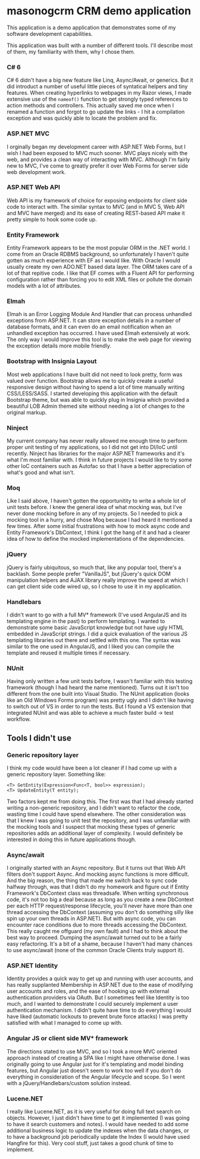 # masonogcrm CRM demo application

This application is a demo application that demonstrates some of my software development capabilities. 

This application was built with a number of different tools. I'll describe most of them, my familiarity with them, why I chose them.

### C# 6
C# 6 didn't have a big new feature like Linq, Async/Await, or generics. But it did introduct a number of useful little pieces of syntatical helpers and tiny features. When creating hyperlinks to webpages in my Razor views, I made extensive use of the `nameof()` function to get strongly typed references to action methods and controllers. This actually saved me once when I renamed a function and forgot to go update the links - I hit a compilation exception and was quickly able to locate the problem and fix.

### ASP.NET MVC
I orginally began my development career with ASP.NET Web Forms, but I wish I had been exposed to MVC much sooner. MVC plays nicely with the web, and provides a clean way of interacting with MVC. Although I'm fairly new to MVC, I've come to greatly prefer it over Web Forms for server side web development work. 

### ASP.NET Web API
Web API is my framework of choice for exposing endpoints for client side code to interact with. The similar syntax to MVC (and in MVC 5, Web API and MVC have merged) and its ease of creating REST-based API make it pretty simple to hook some code up.

### Entity Framework
Entity Framework appears to be the most popular ORM in the .NET world. I come from an Oracle RDBMS background, so unfortunately I haven't quite gotten as much experience with EF as I would like. With Oracle I would usually create my own ADO.NET based data layer. The ORM takes care of a lot of that repitive code. I like that EF comes with a Fluent API for performing configuration rather than forcing you to edit XML files or pollute the domain models with a lot of attributes.

### Elmah
Elmah is an Error Logging Module And Handler that can process unhandled exceptions from ASP.NET. It can store exception details in a number of database formats, and it can even do an email notification when an unhandled exception has occurred. I have used Elmah extensively at work. The only way I would improve this tool is to make the web page for viewing the exception details more mobile friendly.

### Bootstrap with Insignia Layout
Most web applications I have built did not need to look pretty, form was valued over function. Bootstrap allows me to quickly create a useful responsive design without having to spend a lot of time manually writing CSS/LESS/SASS. I started developing this application with the default Bootstrap theme, but was able to quickly plug in Insignia which provided a beautiful LOB Admin themed site without needing a lot of changes to the original markup.

### Ninject
My current company has never really allowed me enough time to perform proper unit testing of my applications, so I did not get into DI/IoC until recently. Ninject has libraries for the major ASP.NET frameworks and it's what I'm most familiar with. I think in future projects I would like to try some other IoC containers such as Autofac so that I have a better appreciation of what's good and what isn't.

### Moq
Like I said above, I haven't gotten the opportunitity to write a whole lot of unit tests before. I knew the general idea of what mocking was, but I've never done mocking before in any of my projects. So I needed to pick a mocking tool in a hurry, and chose Moq because I had heard it mentioned a few times. After some initial frustrations with how to mock async code and Entity Framework's DbContext, I think I got the hang of it and had a clearer idea of how to define the mocked implementations of the dependencies.

### jQuery
jQuery is fairly ubiquitous, so much that, like any popular tool, there's a backlash. Some people prefer "VanillaJS", but jQuery's quick DOM manipulation helpers and AJAX library really improve the speed at which I can get client side code wired up, so I chose to use it in my application.

### Handlebars
I didn't want to go with a full MV* framework (I've used AngularJS and its templating engine in the past) to perform templating. I wanted to demonstrate some basic JavaScript knowledge but not have ugly HTML embedded in JavaScript strings. I did a quick evaluation of the various JS templating libraries out there and settled with this one. The syntax was similar to the one used in AngularJS, and I liked you can compile the template and reused it multiple times if necessary.

### NUnit
Having only written a few unit tests before, I wasn't familiar with this testing framework (though I had heard the name mentioned). Turns out it isn't too different from the one built into Visual Studio. The NUnit application (looks like an Old Windows Forms program) was pretty ugly and I didn't like having to switch out of VS in order to run the tests. But I found a VS extension that integrated NUnit and was able to achieve a much faster build -> test workflow.

## Tools I didn't use

### Generic repository layer

I think my code would have been a lot cleaner if I had come up with a generic repository layer. Something like:

    <T> GetEntity(Expression<Func<T, bool>> expression);
	<T> UpdateEntity(T entity);
	
Two factors kept me from doing this. The first was that I had already started writing a non-generic repository, and I didn't want to refactor the code, wasting time I could have spend elsewhere. The other consideration was that I knew I was going to unit test the repository, and I was unfamiliar with the mocking tools and I suspect that mocking these types of generic repositories adds an additional layer of complexity. I would definitely be interested in doing this in future applications though.

### Async/await
I originally started with an Async repository. But it turns out that Web API filters don't support Async. And mocking async functions is more difficult. And the big reason, the thing that made me switch back to sync code halfway through, was that I didn't do my homework and figure out if Entity Framework's DbContext class was threadsafe. When writing synchronous code, it's not too big a deal because as long as you create a new DbContext per each HTTP request/response lifecycle, you'll never have more than one thread accessing the DbContext (assuming you don't do something silly like spin up your own threads in ASP.NET). But with async code, you can encounter race conditions due to more threads accessing the DbContext. This really caught me offguard (my own fault) and I had to think about the best way to proceed. Dumping the async/await turned out to be a fairly easy refactoring. It's a bit of a shame, because I haven't had many chances to use async/await (none of the common Oracle Clients truly support it).

### ASP.NET Identity
Identity provides a quick way to get up and running with user accounts, and has really supplanted Membership in ASP.NET due to the ease of modifying user accounts and roles, and the ease of hooking up with external authentication providers via OAuth. But I sometimes feel like Identity is too much, and I wanted to demonstrate I could securely implement a user authentication mechanism. I didn't quite have time to do everything I would have liked (automatic lockouts to prevent brute force attacks) I was pretty satisfied with what I managed to come up with.

### Angular JS or client side MV* framework
The directions stated to use MVC, and so I took a more MVC oriented approach instead of creating a SPA like I might have otherwise done. I was originally going to use Angular just for it's templating and model binding features, but Angular just doesn't seem to work too well if you don't do everything in consideration of the Angular lifecycle and scope. So I went with a jQuery/Handlebars/custom solution instead.

### Lucene.NET
I really like Lucene.NET, as it is very useful for doing full text search on objects. However, I just didn't have time to get it implemented (I was going to have it search customers and notes). I would have needed to add some additional business logic to update the indexes when the data changes, or to have a background job periodically update the Index (I would have used Hangfire for this). Very cool stuff, just takes a good chunk of time to implement.
